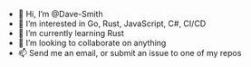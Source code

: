 - 👋 Hi, I’m @Dave-Smith
- 👀 I’m interested in Go, Rust, JavaScript, C#, CI/CD
- 🌱 I’m currently learning Rust
- 💞️ I’m looking to collaborate on anything
- 📫 Send me an email, or submit an issue to one of my repos

<!---
Dave-Smith/Dave-Smith is a ✨ special ✨ repository because its `README.md` (this file) appears on your GitHub profile.
You can click the Preview link to take a look at your changes.
--->

